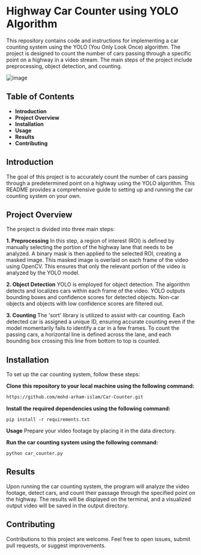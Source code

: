 # Highway Car Counter using YOLO Algorithm

This repository contains code and instructions for implementing a car counting system using the YOLO (You Only Look Once) algorithm. The project is designed to count the number of cars passing through a specific point on a highway in a video stream. The main steps of the project include preprocessing, object detection, and counting.

![image](https://github.com/mohd-arham-islam/Car-Counter/assets/111959286/35c13fe4-1ea5-4b08-953f-2d42ef8e9675)

## Table of Contents
* **Introduction**
* **Project Overview**
* **Installation**
* **Usage**
* **Results**
* **Contributing**

## Introduction
The goal of this project is to accurately count the number of cars passing through a predetermined point on a highway using the YOLO algorithm. This README provides a comprehensive guide to setting up and running the car counting system on your own.

## Project Overview
The project is divided into three main steps:

**1. Preprocessing**
In this step, a region of interest (ROI) is defined by manually selecting the portion of the highway lane that needs to be analyzed. A binary mask is then applied to the selected ROI, creating a masked image. This masked image is overlaid on each frame of the video using OpenCV. This ensures that only the relevant portion of the video is analyzed by the YOLO model.

**2. Object Detection**
YOLO is employed for object detection. The algorithm detects and localizes cars within each frame of the video. YOLO outputs bounding boxes and confidence scores for detected objects. Non-car objects and objects with low confidence scores are filtered out.

**3. Counting**
The 'sort' library is utilized to assist with car counting. Each detected car is assigned a unique ID, ensuring accurate counting even if the model momentarily fails to identify a car in a few frames. To count the passing cars, a horizontal line is defined across the lane, and each bounding box crossing this line from bottom to top is counted.

## Installation
To set up the car counting system, follow these steps:

**Clone this repository to your local machine using the following command:**

```bash
https://github.com/mohd-arham-islam/Car-Counter.git
```
**Install the required dependencies using the following command:**

```
pip install -r requirements.txt
```

**Usage**
Prepare your video footage by placing it in the data directory.

**Run the car counting system using the following command:**

```
python car_counter.py
```

## Results
Upon running the car counting system, the program will analyze the video footage, detect cars, and count their passage through the specified point on the highway. The results will be displayed on the terminal, and a visualized output video will be saved in the output directory.

## Contributing
Contributions to this project are welcome. Feel free to open issues, submit pull requests, or suggest improvements.





